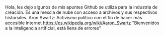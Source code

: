 Hola, les dejo algunos de mis apuntes
Github se utiliza para la industria de creación. Es una mexcla de nube con acceso a archivos y sus respectivos historiales.
Aron Swartz: Activismo político con el fin de hacer más accesible internet https://es.wikipedia.org/wiki/Aaron_Swartz 
"Bienvenidos a la inteligencia artificial, está llena de errores"
